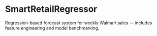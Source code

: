 # SmartRetailRegressor
Regression-based forecast system for weekly Walmart sales — includes feature engineering and model benchmarking.
